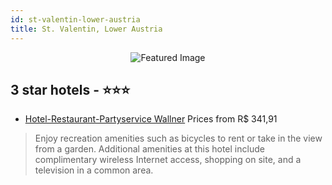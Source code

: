 ```yaml
---
id: st-valentin-lower-austria
title: St. Valentin, Lower Austria
---
```


<center><img src="https://i.travelapi.com/hotels/15000000/14890000/14887800/14887736/9557a72f_z.jpg" alt="Featured Image" /></center>


##  3 star hotels - ⭐️⭐️⭐️

-    [Hotel-Restaurant-Partyservice Wallner](https://us.hurb.com/hotels/st-valentin/hotel-restaurant-partyservice-wallner-JNP-JP654674?cmp=18055) Prices from R$ 341,91
   > Enjoy recreation amenities such as bicycles to rent or take in the view from a garden. Additional amenities at this hotel include complimentary wireless Internet access, shopping on site, and a television in a common area.
